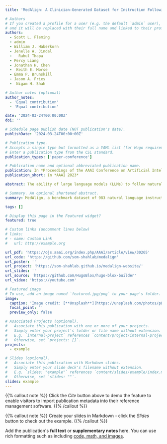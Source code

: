 ```yaml
---
title: 'MedAlign: A Clinician-Generated Dataset for Instruction Following with Electronic Medical Records'

# Authors
# If you created a profile for a user (e.g. the default `admin` user), write the username (folder name) here
# and it will be replaced with their full name and linked to their profile.
authors:
  - Scott L. Fleming
  - admin
  - William J. Haberkorn
  - Jenelle A. Jindal
  -   Rahul Thapa
  - Percy Liang
  - Jonathan H. Chen
  -  Keith E. Morse
  - Emma P. Brunskill 
  - Jason A. Fries 
  -  Nigam H. Shah

# Author notes (optional)
author_notes:
  - 'Equal contribution'
  - 'Equal contribution'

date: '2024-03-24T00:00:00Z'
doi: ''

# Schedule page publish date (NOT publication's date).
publishDate: '2024-03-24T00:00:00Z'

# Publication type.
# Accepts a single type but formatted as a YAML list (for Hugo requirements).
# Enter a publication type from the CSL standard.
publication_types: ['paper-conference']

# Publication name and optional abbreviated publication name.
publication: In *Proceedings of the AAAI Conference on Artificial Intelligence*
publication_short: In *AAAI 2023*

abstract: The ability of large language models (LLMs) to follow natural language instructions with human-level fluency suggests many opportunities in healthcare to reduce administrative burden and improve quality of care. However, evaluating LLMs on realistic text generation tasks for healthcare remains challenging. Existing question answering datasets for electronic health record (EHR) data fail to capture the complexity of information needs and documentation burdens experienced by clinicians. To address these challenges, we introduce MedAlign, a benchmark dataset of 983 natural language instructions for EHR data. MedAlign is curated by 15 clinicians (7 specialities), includes clinician-written reference responses for 303 instructions, and provides 276 longitudinal EHRs for grounding instruction-response pairs. We used MedAlign to evaluate 6 general domain LLMs, having clinicians rank the accuracy and quality of each LLM response. We found high error rates, ranging from 35% (GPT-4) to 68% (MPT-7B-Instruct), and an 8.3% drop in accuracy moving from 32k to 2k context lengths for GPT-4. Finally, we report correlations between clinician rankings and automated natural language generation metrics as a way to rank LLMs without human review. We make MedAlign available under a research data use agreement to enable LLM evaluations on tasks aligned with clinician needs and preferences.

# Summary. An optional shortened abstract.
summary: MedAlign, a benchmark dataset of 983 natural language instructions for EHR data, is introduced to enable LLM evaluations on tasks aligned with clinician needs and preferences and correlations between clinician rankings and automated natural language generation metrics are reported.

tags: []

# Display this page in the Featured widget?
featured: true

# Custom links (uncomment lines below)
# links:
# - name: Custom Link
#   url: http://example.org

url_pdf: 'https://ojs.aaai.org/index.php/AAAI/article/view/30205'
url_code: 'https://github.com/som-shahlab/medalign'
url_poster: ''
url_project: 'https://som-shahlab.github.io/medalign-website/'
url_slides: ''
url_source: 'https://github.com/HugoBlox/hugo-blox-builder'
url_video: 'https://youtube.com'

# Featured image
# To use, add an image named `featured.jpg/png` to your page's folder.
image:
  caption: 'Image credit: [**Unsplash**](https://unsplash.com/photos/pLCdAaMFLTE)'
  focal_point: ''
  preview_only: false

# Associated Projects (optional).
#   Associate this publication with one or more of your projects.
#   Simply enter your project's folder or file name without extension.
#   E.g. `internal-project` references `content/project/internal-project/index.md`.
#   Otherwise, set `projects: []`.
projects:
  - example

# Slides (optional).
#   Associate this publication with Markdown slides.
#   Simply enter your slide deck's filename without extension.
#   E.g. `slides: "example"` references `content/slides/example/index.md`.
#   Otherwise, set `slides: ""`.
slides: example
---
```


{{% callout note %}}
Click the _Cite_ button above to demo the feature to enable visitors to import publication metadata into their reference management software.
{{% /callout %}}

{{% callout note %}}
Create your slides in Markdown - click the _Slides_ button to check out the example.
{{% /callout %}}

Add the publication's **full text** or **supplementary notes** here. You can use rich formatting such as including [code, math, and images](https://docs.hugoblox.com/content/writing-markdown-latex/).
